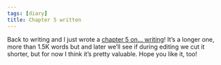 ```yaml
---
tags: [diary]
title: Chapter 5 written
---
```


Back to writing and I just wrote a [chapter 5 on... writing](/book/write)! It’s a longer one, more than 1.5K words but and later we’ll see if during editing we cut it shorter, but for now I think it’s pretty valuable. Hope you like it, too!
